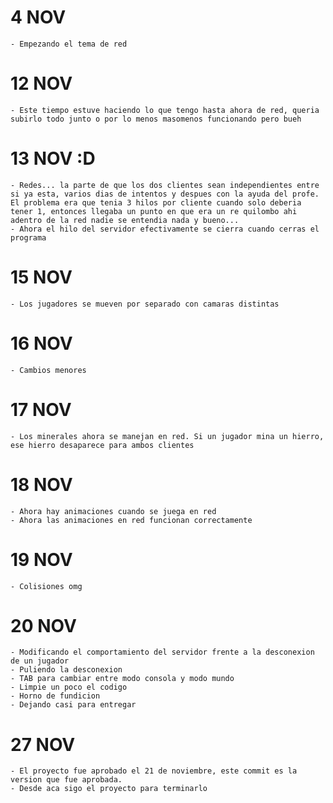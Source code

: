 # 4 NOV
    - Empezando el tema de red

# 12 NOV
    - Este tiempo estuve haciendo lo que tengo hasta ahora de red, queria subirlo todo junto o por lo menos masomenos funcionando pero bueh

# 13 NOV :D
    - Redes... la parte de que los dos clientes sean independientes entre si ya esta, varios dias de intentos y despues con la ayuda del profe. El problema era que tenia 3 hilos por cliente cuando solo deberia tener 1, entonces llegaba un punto en que era un re quilombo ahi adentro de la red nadie se entendia nada y bueno...
    - Ahora el hilo del servidor efectivamente se cierra cuando cerras el programa 

# 15 NOV
    - Los jugadores se mueven por separado con camaras distintas


# 16 NOV
    - Cambios menores

# 17 NOV
    - Los minerales ahora se manejan en red. Si un jugador mina un hierro, ese hierro desaparece para ambos clientes

# 18 NOV
    - Ahora hay animaciones cuando se juega en red
    - Ahora las animaciones en red funcionan correctamente

# 19 NOV
    - Colisiones omg

# 20 NOV
    - Modificando el comportamiento del servidor frente a la desconexion de un jugador
    - Puliendo la desconexion
    - TAB para cambiar entre modo consola y modo mundo
    - Limpie un poco el codigo
    - Horno de fundicion
    - Dejando casi para entregar

# 27 NOV
    - El proyecto fue aprobado el 21 de noviembre, este commit es la version que fue aprobada.
    - Desde aca sigo el proyecto para terminarlo